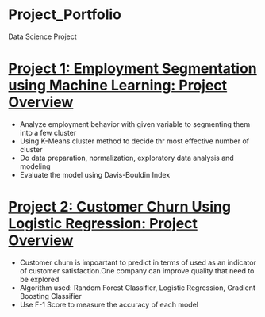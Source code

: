 # Project_Portfolio
Data Science Project 

# [Project 1: Employment Segmentation using Machine Learning: Project Overview](https://github.com/novitayldbrs/clusteringemployee)
* Analyze employment behavior with given variable to segmenting them into a few cluster 
* Using K-Means cluster method to decide thr most effective number of cluster 
* Do data preparation, normalization, exploratory data analysis and modeling
* Evaluate the model using Davis-Bouldin Index

# [Project 2: Customer Churn Using Logistic Regression: Project Overview](https://github.com/novitayldbrs/cust_churn)
* Customer churn is impoartant to predict in terms of used as an indicator of customer satisfaction.One company can improve quality that need to be explored
* Algorithm used: Random Forest Classifier, Logistic Regression, Gradient Boosting Classifier
* Use F-1 Score to measure the accuracy of each model
